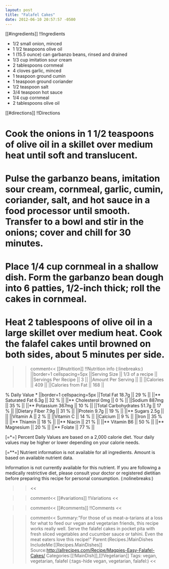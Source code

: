 ```yaml
---
layout: post
title: "Falafel Cakes"
date: 2012-06-10 20:57:57 -0500
---
```

[[#ingredients]]
!!Ingredients
* 1/2 small onion, minced
* 1 1/2 teaspoons olive oil
* 1 (15.5 ounce) can garbanzo beans, rinsed and drained
* 1/3 cup imitation sour cream
* 2 tablespoons cornmeal
* 4 cloves garlic, minced
* 1 teaspoon ground cumin
* 1 teaspoon ground coriander
* 1/2 teaspoon salt
* 3/4 teaspoon hot sauce
* 1/4 cup cornmeal
* 2 tablespoons olive oil


[[#directions]]
!!Directions

# Cook the onions in 1 1/2 teaspoons of olive oil in a skillet over medium heat until soft and translucent.

# Pulse the garbanzo beans, imitation sour cream, cornmeal, garlic, cumin, coriander, salt, and hot sauce in a food processor until smooth. Transfer to a bowl and stir in the onions; cover and chill for 30 minutes.

# Place 1/4 cup cornmeal in a shallow dish. Form the garbanzo bean dough into 6 patties, 1/2-inch thick; roll the cakes in cornmeal.

# Heat 2 tablespoons of olive oil in a large skillet over medium heat. Cook the falafel cakes until browned on both sides, about 5 minutes per side.


>>comment<<
[[#nutrition]]
!!Nutrition info
(:linebreaks:)
||border=1 cellspacing=5px
||Serving Size  || 1/3 of a recipe ||
||Servings Per Recipe  || 3 ||
||Amount Per Serving  ||   ||
||Calories  || 409 ||
||Calories from Fat  || 168 ||

% Daily Value *
||border=1 cellspacing=5px
||Total Fat 18.7g  || 29 % ||
||** Saturated Fat 6.3g  || 32 % ||
||** Cholesterol 0mg  || 0 % ||
||Sodium 887mg  || 35 % ||
||** Potassium 367mg  || 10 % ||
||Total Carbohydrates 51.7g  || 17 % ||
||Dietary Fiber 7.9g  || 31 % ||
||Protein 9.7g  || 19 % ||
||** Sugars 2.5g  ||  ||
||Vitamin A  || 2 % ||
||Vitamin C  || 14 % ||
||Calcium  || 9 % ||
||Iron  || 35 % ||
||** Thiamin  || 18 % ||
||** Niacin  || 21 % ||
||** Vitamin B6  || 50 % ||
||** Magnesium  || 20 % ||
||** Folate  || 77 % ||
  
[=*=] Percent Daily Values are based on a 2,000 calorie diet. Your daily values may be higher or lower depending on your calorie needs.
 
[=**=] 	Nutrient information is not available for all ingredients. Amount is based on available nutrient data.
 
Information is not currently available for this nutrient. If you are following a medically restrictive diet, please consult your doctor or registered dietitian before preparing this recipe for personal consumption.
(:nolinebreaks:)
>><<

>>comment<<
[[#variations]]
!!Variations
>><<

>>comment<<
[[#comments]]
!!Comments
>><<

>>comment<<
Summary:"For those of us meat-a-tarians at a loss for what to feed our vegan and vegetarian friends, this recipe works really well. Serve the falafel cakes in pocket pita with fresh sliced vegetables and cucumber sauce or tahini. Even the meat eaters love this recipe!"
Parent:(Recipes.)MainDishes
IncludeMe:[[Recipes.MainDishes]]
Source:http://allrecipes.com/Recipe/Magpies-Easy-Falafel-Cakes/
Categories:[[!MainDish]],[[!Vegetarian]]
Tags: vegan, vegetarian, falafel
(:tags-hide  vegan, vegetarian, falafel:)
>><<

